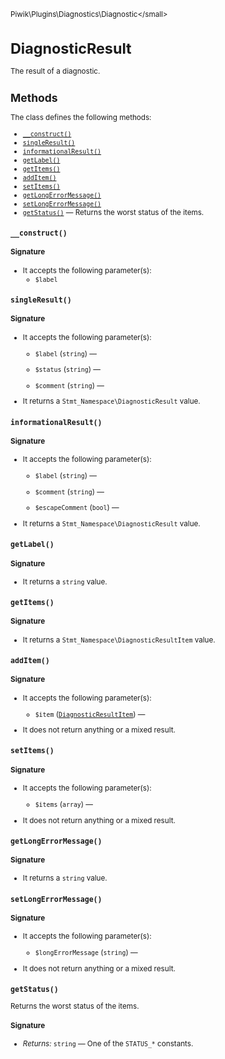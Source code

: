 <small>Piwik\Plugins\Diagnostics\Diagnostic\</small>

DiagnosticResult
================

The result of a diagnostic.

Methods
-------

The class defines the following methods:

- [`__construct()`](#__construct)
- [`singleResult()`](#singleresult)
- [`informationalResult()`](#informationalresult)
- [`getLabel()`](#getlabel)
- [`getItems()`](#getitems)
- [`addItem()`](#additem)
- [`setItems()`](#setitems)
- [`getLongErrorMessage()`](#getlongerrormessage)
- [`setLongErrorMessage()`](#setlongerrormessage)
- [`getStatus()`](#getstatus) &mdash; Returns the worst status of the items.

<a name="__construct" id="__construct"></a>
<a name="__construct" id="__construct"></a>
### `__construct()`

#### Signature

-  It accepts the following parameter(s):
    - `$label`
      

<a name="singleresult" id="singleresult"></a>
<a name="singleResult" id="singleResult"></a>
### `singleResult()`

#### Signature

-  It accepts the following parameter(s):
    - `$label` (`string`) &mdash;
      
    - `$status` (`string`) &mdash;
      
    - `$comment` (`string`) &mdash;
      
- It returns a `Stmt_Namespace\DiagnosticResult` value.

<a name="informationalresult" id="informationalresult"></a>
<a name="informationalResult" id="informationalResult"></a>
### `informationalResult()`

#### Signature

-  It accepts the following parameter(s):
    - `$label` (`string`) &mdash;
      
    - `$comment` (`string`) &mdash;
      
    - `$escapeComment` (`bool`) &mdash;
      
- It returns a `Stmt_Namespace\DiagnosticResult` value.

<a name="getlabel" id="getlabel"></a>
<a name="getLabel" id="getLabel"></a>
### `getLabel()`

#### Signature

- It returns a `string` value.

<a name="getitems" id="getitems"></a>
<a name="getItems" id="getItems"></a>
### `getItems()`

#### Signature

- It returns a `Stmt_Namespace\DiagnosticResultItem` value.

<a name="additem" id="additem"></a>
<a name="addItem" id="addItem"></a>
### `addItem()`

#### Signature

-  It accepts the following parameter(s):
    - `$item` ([`DiagnosticResultItem`](../../../../Piwik/Plugins/Diagnostics/Diagnostic/DiagnosticResultItem.md)) &mdash;
      
- It does not return anything or a mixed result.

<a name="setitems" id="setitems"></a>
<a name="setItems" id="setItems"></a>
### `setItems()`

#### Signature

-  It accepts the following parameter(s):
    - `$items` (`array`) &mdash;
      
- It does not return anything or a mixed result.

<a name="getlongerrormessage" id="getlongerrormessage"></a>
<a name="getLongErrorMessage" id="getLongErrorMessage"></a>
### `getLongErrorMessage()`

#### Signature

- It returns a `string` value.

<a name="setlongerrormessage" id="setlongerrormessage"></a>
<a name="setLongErrorMessage" id="setLongErrorMessage"></a>
### `setLongErrorMessage()`

#### Signature

-  It accepts the following parameter(s):
    - `$longErrorMessage` (`string`) &mdash;
      
- It does not return anything or a mixed result.

<a name="getstatus" id="getstatus"></a>
<a name="getStatus" id="getStatus"></a>
### `getStatus()`

Returns the worst status of the items.

#### Signature


- *Returns:*  `string` &mdash;
    One of the `STATUS_*` constants.

